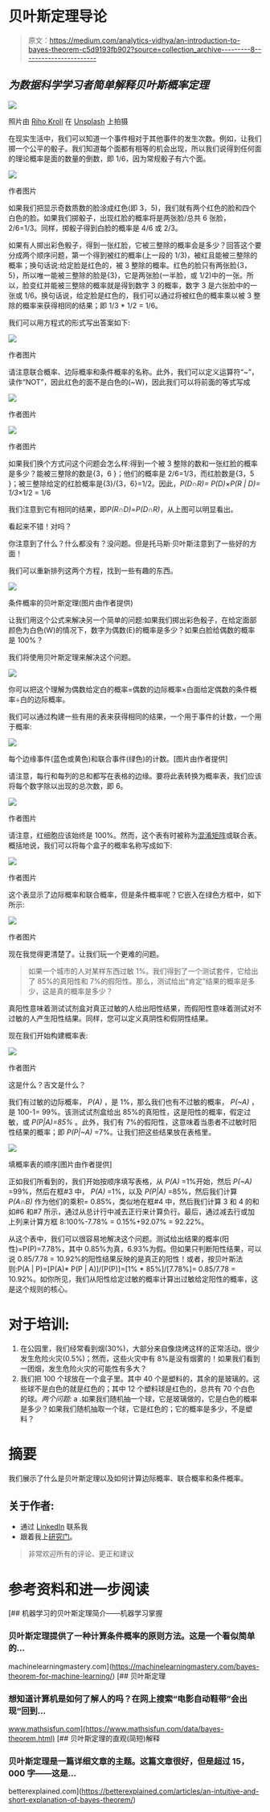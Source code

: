 # 贝叶斯定理导论

> 原文：<https://medium.com/analytics-vidhya/an-introduction-to-bayes-theorem-c5d9193fb902?source=collection_archive---------8----------------------->

## *为数据科学学习者简单解释贝叶斯概率定理*

![](img/f520554fff1093d8e1179bbafa890587.png)

照片由 [Riho Kroll](https://unsplash.com/@rihok?utm_source=unsplash&utm_medium=referral&utm_content=creditCopyText) 在 [Unsplash](https://unsplash.com/?utm_source=unsplash&utm_medium=referral&utm_content=creditCopyText) 上拍摄

在现实生活中，我们可以知道一个事件相对于其他事件的发生次数。例如，让我们掷一个公平的骰子。我们知道每个面都有相等的机会出现，所以我们说得到任何面的理论概率是面的数量的倒数，即 1/6，因为常规骰子有六个面。

![](img/3a91fd0871eb2643cb0a9062053893ca.png)

作者图片

如果我们把显示奇数质数的脸涂成红色(即 3，5)，我们就有两个红色的脸和四个白色的脸。如果我们掷骰子，出现红脸的概率将是两张脸/总共 6 张脸，2/6=1/3。同样，掷骰子得到白脸的概率是 4/6 或 2/3。

如果有人掷出彩色骰子，得到一张红脸，它被三整除的概率会是多少？回答这个要分成两个顺序问题，第一个得到被红的概率(上一段的 1/3)，被红且能被三整除的概率；换句话说:给定脸是红色的，被 3 整除的概率。红色的脸只有两张脸{3，5}，所以唯一能被三整除的脸是{3}，它是两张脸(一半脸，或 1/2)中的一张。所以，脸变红并能被三整除的概率就是得到数字 3 的概率，数字 3 是六张脸中的一张或 1/6。换句话说，给定脸是红色的，我们可以通过将被红色的概率乘以被 3 整除的概率来获得相同的结果；即 1/3 * 1/2 = 1/6。

我们可以用方程式的形式写出答案如下:

![](img/7ef52acf07edd87017a39f65c083e3c0.png)

作者图片

请注意联合概率、边际概率和条件概率的名称。此外，我们可以定义运算符“~”，读作“NOT”，因此红色的面不是白色的(~W)，因此我们可以将前面的等式写成

![](img/aa97fa4aeaa06728cd9549683ee40e52.png)

作者图片

![](img/194ae7992bb4073d49f71494538e1819.png)

作者图片

如果我们换个方式问这个问题会怎么样:得到一个被 3 整除的数和一张红脸的概率是多少？能被三整除的数是{3，6 }；他们的概率是 2/6=1/3，而红脸数是{3，5 }；被三整除给定的红脸概率是{3}/{3，6}=1/2。因此，*P(D∩R)= P(D)*×*P(R | D)= 1/3*×1/2 = 1/6

我们注意到它有相同的结果，即*P(R∩D)*=*P(D∩R)*，从上图可以明显看出。

看起来不错！对吗？

你注意到了什么？什么都没有？没问题。但是托马斯·贝叶斯注意到了一些好的方面！

我们可以重新排列这两个方程，找到一些有趣的东西。

![](img/e2c883e9a4c6451b38c2b0cbb5bb17d4.png)

条件概率的贝叶斯定理(图片由作者提供)

让我们用这个公式来解决另一个简单的问题:如果我们掷出彩色骰子，在给定面部颜色为白色(W)的情况下，数字为偶数(E)的概率是多少？如果白脸给偶数的概率是 100%？

我们将使用贝叶斯定理来解决这个问题。

![](img/75de480769d8c59fc1803971a7175db6.png)

你可以把这个理解为偶数给定白的概率=偶数的边际概率×白面给定偶数的条件概率÷白的边际概率。

我们可以通过构建一些有用的表来获得相同的结果，一个用于事件的计数，一个用于概率:

![](img/a7ea0c72e723140055fbdb140977a332.png)

每个边缘事件(蓝色或黄色)和联合事件(绿色)的计数。[图片由作者提供]

请注意，每行和每列的总和都写在表格的边缘。要将此表转换为概率表，我们应该将每个数字除以出现的总次数，即 6。

![](img/b2cf643117fa4c0ccdbf9e88440b42b6.png)

作者图片

请注意，红细胞应该始终是 100%。然而，这个表有时被称为[混淆矩阵](https://en.wikipedia.org/wiki/Confusion_matrix)或联合表。概括地说，我们可以将每个盒子的概率名称写成如下:

![](img/a52e0860b927b5c8f0d0c4f467c4a278.png)

作者图片

这个表显示了边际概率和联合概率，但是条件概率呢？它嵌入在绿色方框中，如下所示:

![](img/ec8b9b88e24a8e9674f0c747ffab46fc.png)

作者图片

现在我觉得更清楚了。让我们玩一个更难的问题。

> 如果一个城市的人对某样东西过敏 1%。我们得到了一个测试套件，它给出了 85%的真阳性和 7%的假阳性。那么，测试给出“肯定”结果的概率是多少，这是真的概率是多少？

真阳性意味着测试试剂盒对真正过敏的人给出阳性结果，而假阳性意味着测试对不过敏的人产生阳性结果。同样，您可以定义真阴性和假阴性结果。

现在我们开始构建概率表:

![](img/1749f2f15a6cc0f80cb8347e2dd678c7.png)

作者图片

这是什么？吉文是什么？

我们有过敏的边际概率， *P(A)* ，是 1%，那么我们也有不过敏的概率， *P(~A)* ，是 100-1= 99%。该测试试剂盒给出 85%的真阳性，这是阳性的概率，假定过敏，或 *P(P|A)=85%* 。此外，我们有 7%的假阳性，这意味着当患者不过敏时阳性结果的概率；即 *P(P|~A)* =7%。让我们把这些结果放在表格里。

![](img/662d85743020e901a7520ad07d1c308c.png)

填概率表的顺序[图片由作者提供]

正如我们所看到的，我们开始按顺序填写表格，从 *P(A)* =1%开始，然后 *P(~A)* =99%，然后在框#3 中， *P(A)* =1%，以及 *P(P|A)* =85%，然后我们计算 *P(A∩B)* 作为他们的乘积= 0.85%，类似地在框#4 中，然后我们计算 3 和 4 的和如#6 和#7 所示，通过从总计行中减去正行来计算负行。最后，通过减去行或加上列来计算方框 8:100%-7.78% = 0.15%+92.07% = 92.22%。

从这个表中，我们可以很容易地解决这个问题。测试给出结果的概率(阳性)=P(P)=7.78%，其中 0.85%为真，6.93%为假。但如果只判断阳性结果，可以说 0.85/7.78 = 10.92%的阳性结果反映的是真正的阳性！或者，按贝叶斯法则:P(A | P)=[P(A)* P(P | A)]/[P(P)]=[1% * 85%]/[7.78%]= 0.85/7.78 = 10.92%。如你所见，我们从阳性给定过敏的概率计算出过敏给定阳性的概率，这是这个规则的核心。

# 对于培训:

1.  在公园里，我们经常看到烟(30%)，大部分来自像烧烤这样的正常活动。很少发生危险火灾(0.5%)；然而，这些火灾中有 8%是没有烟雾的！如果我们看到一团烟，发生危险火灾的可能性有多大？
2.  我们把 100 个球放在一个盒子里。其中 40 个是塑料的，其余的是玻璃的。这些球不是白色的就是红色的；其中 12 个塑料球是红色的，总共有 70 个白色的球。*两个问题:* a .如果我们随机抽一个球，它是玻璃做的，它是白色的概率是多少？如果我们随机抽取一个球，它是红色的；它的概率是多少，不是塑料？

# 摘要

我们展示了什么是贝叶斯定理以及如何计算边际概率、联合概率和条件概率。

## 关于作者:

*   通过 [LinkedIn](https://www.linkedin.com/in/drnesr/) 联系我
*   跟着我上[研究门](https://www.researchgate.net/profile/Mohammad-Elnesr)。

> 非常欢迎所有的评论、更正和建议

# 参考资料和进一步阅读

[](https://machinelearningmastery.com/bayes-theorem-for-machine-learning/) [## 机器学习的贝叶斯定理简介——机器学习掌握

### 贝叶斯定理提供了一种计算条件概率的原则方法。这是一个看似简单的…

machinelearningmastery.com](https://machinelearningmastery.com/bayes-theorem-for-machine-learning/) [](https://www.mathsisfun.com/data/bayes-theorem.html) [## 贝叶斯定理

### 想知道计算机是如何了解人的吗？在网上搜索“电影自动鞋带”会出现“回到…

www.mathsisfun.com](https://www.mathsisfun.com/data/bayes-theorem.html) [](https://betterexplained.com/articles/an-intuitive-and-short-explanation-of-bayes-theorem/) [## 贝叶斯定理的直观(简短)解释

### 贝叶斯定理是一篇详细文章的主题。这篇文章很好，但是超过 15，000 字——这是…

betterexplained.com](https://betterexplained.com/articles/an-intuitive-and-short-explanation-of-bayes-theorem/)